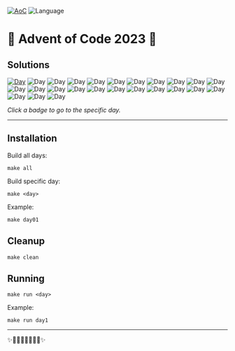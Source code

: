 <!-- Entries between SOLUTIONS and RESULTS tags are auto-generated -->

[![AoC](https://badgen.net/badge/AoC/2023/blue)](https://adventofcode.com/2023)
![Language](https://badgen.net/badge/Language/C++/blue)

# 🎄 Advent of Code 2023 🎄

## Solutions

<!--SOLUTIONS-->

[![Day](https://badgen.net/badge/01/%E2%98%85%E2%98%85/green)](src/day1.cpp)
![Day](https://badgen.net/badge/02/%E2%98%86%E2%98%86/gray)
![Day](https://badgen.net/badge/03/%E2%98%86%E2%98%86/gray)
![Day](https://badgen.net/badge/04/%E2%98%86%E2%98%86/gray)
![Day](https://badgen.net/badge/05/%E2%98%86%E2%98%86/gray)
![Day](https://badgen.net/badge/06/%E2%98%86%E2%98%86/gray)
![Day](https://badgen.net/badge/07/%E2%98%86%E2%98%86/gray)
![Day](https://badgen.net/badge/08/%E2%98%86%E2%98%86/gray)
![Day](https://badgen.net/badge/09/%E2%98%86%E2%98%86/gray)
![Day](https://badgen.net/badge/10/%E2%98%86%E2%98%86/gray)
![Day](https://badgen.net/badge/11/%E2%98%86%E2%98%86/gray)
![Day](https://badgen.net/badge/12/%E2%98%86%E2%98%86/gray)
![Day](https://badgen.net/badge/13/%E2%98%86%E2%98%86/gray)
![Day](https://badgen.net/badge/14/%E2%98%86%E2%98%86/gray)
![Day](https://badgen.net/badge/15/%E2%98%86%E2%98%86/gray)
![Day](https://badgen.net/badge/16/%E2%98%86%E2%98%86/gray)
![Day](https://badgen.net/badge/17/%E2%98%86%E2%98%86/gray)
![Day](https://badgen.net/badge/18/%E2%98%86%E2%98%86/gray)
![Day](https://badgen.net/badge/19/%E2%98%86%E2%98%86/gray)
![Day](https://badgen.net/badge/20/%E2%98%86%E2%98%86/gray)
![Day](https://badgen.net/badge/21/%E2%98%86%E2%98%86/gray)
![Day](https://badgen.net/badge/22/%E2%98%86%E2%98%86/gray)
![Day](https://badgen.net/badge/23/%E2%98%86%E2%98%86/gray)
![Day](https://badgen.net/badge/24/%E2%98%86%E2%98%86/gray)
![Day](https://badgen.net/badge/25/%E2%98%86%E2%98%86/gray)

<!--/SOLUTIONS-->

_Click a badge to go to the specific day._

---

## Installation
Build all days:
```
make all
```

Build specific day:

```
make <day>
```
Example:

```
make day01
```

## Cleanup
```
make clean
```

## Running

```
make run <day>
```

Example:

```
make run day1
```

---

✨🎄🎁🎄🎅🎄🎁🎄✨